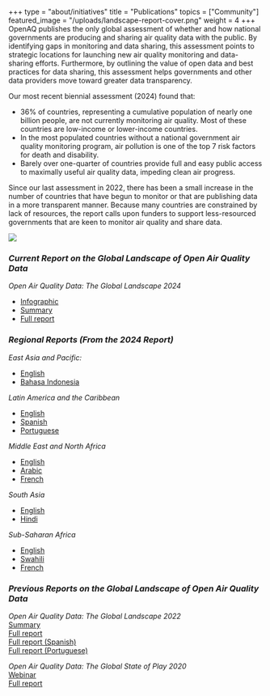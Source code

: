 +++
type = "about/initiatives"
title = "Publications"
topics = ["Community"]
featured_image = "/uploads/landscape-report-cover.png"
weight = 4
+++
OpenAQ publishes the only global assessment of whether and how national governments are producing and sharing air quality data with the public. By identifying gaps in monitoring and data sharing, this assessment points to strategic locations for launching new air quality monitoring and data-sharing efforts. Furthermore, by outlining the value of open data and best practices for data sharing, this assessment helps governments and other data providers move toward greater data transparency.

Our most recent biennial assessment (2024) found that:

* 36% of countries, representing a cumulative population of nearly one billion people, are not currently monitoring air quality. Most of these countries are low-income or lower-income countries.
* In the most populated countries without a national government air quality monitoring program, air pollution is one of the top 7 risk factors for death and disability.
* Barely over one-quarter of countries provide full and easy public access to maximally useful air quality data, impeding clean air progress.

Since our last assessment in 2022, there has been a small increase in the number of countries that have begun to monitor or that are publishing data in a more transparent manner. Because many countries are constrained by lack of resources, the report calls upon funders to support less-resourced governments that are keen to monitor air quality and share data.

![](/uploads/landscape-report-cover.png)

### *Current Report on the Global Landscape of Open Air Quality Data*

*Open Air Quality Data: The Global Landscape 2024*

* [Infographic](https://documents.openaq.org/reports/Infographic-Open+Air+Quality+Data-The+Global+Landscape+2024.pdf)[](https://documents.openaq.org/reports/Infographic-Open+Air+Quality+Data-The+Global+Landscape+2024.pdf)
* [Summary](https://documents.openaq.org/reports/Executive+Summary-Open+Air+Quality+Data-The+Global+Landscape+2024.pdf)
* [Full report](https://documents.openaq.org/reports/Open+Air+Quality+Data-The+Global+Landscape+2024.pdf)

### *Regional Reports (From the 2024 Report)*

*East Asia and Pacific:* 

* [English](https://documents.openaq.org/reports/OpenAQ+Data+Landscape+2024+East+Asia+and+Pacific_EN.pdf)
* [Bahasa Indonesia](https://documents.openaq.org/reports/OpenAQ+Data+Landscape+2024+East+Asia+and+Pacific_ID.pdf)

*Latin America and the Caribbean*

* [English](https://documents.openaq.org/reports/OpenAQ+Data+Landscape+2024+LatAm_EN.pdf)
* [Spanish](https://documents.openaq.org/reports/OpenAQ+Data+Landscape+2024+LatAm_ES.pdf)
* [Portuguese](https://documents.openaq.org/reports/OpenAQ+Data+Landscape+2024+LatAm_PT.pdf)

*Middle East and North Africa*

* [English](documents.openaq.org/reports/OpenAQ+Data+Landscape+2024+MENA_EN.pdf)
* [Arabic](https://documents.openaq.org/reports/OpenAQ+Data+Landscape+2024+MENA_AR.pdf)
* [French](https://documents.openaq.org/reports/OpenAQ+Data+Landscape+2024+MENA_FR.pdf)

*South Asia*

* [English](https://documents.openaq.org/reports/OpenAQ+Data+Landscape+2024+South+Asia_EN.pdf)
* [Hindi](https://documents.openaq.org/reports/OpenAQ+Data+Landscape+2024+South+Asia_HI.pdf)

*Sub-Saharan Africa*

* [English](https://documents.openaq.org/reports/OpenAQ+Data+Landscape+2024+Sub-Saharan+Africa_EN.pdf)
* [Swahili](https://documents.openaq.org/reports/OpenAQ+Data+Landscape+2024+Sub-Saharan+Africa_SW.pdf)
* [French](https://documents.openaq.org/reports/OpenAQ+Data+Landscape+2024+Sub-Saharan+Africa_FR.pdf)[](https://documents.openaq.org/reports/OpenAQ+Data+Landscape+2024+Sub-Saharan+Africa_FR.pdf)[](https://documents.openaq.org/reports/OpenAQ+Data+Landscape+2024+Sub-Saharan+Africa_FR.pdf)

### *Previous Reports on the Global Landscape of Open Air Quality Data*

*Open Air Quality Data: The Global Landscape 2022*\
[Summary](https://bit.ly/3uOSZXu)\
[Full report](https://documents.openaq.org/reports/Open+Air+Quality+Data+Global+Landscape+2022.pdf)\
[Full report (Spanish)](https://documents.openaq.org/reports/Open+Air+Quality+Data+x+The+Global+Landscape+SPA.pdf)\
[Full report (Portuguese)](https://documents.openaq.org/reports/Open+Air+Quality+Data+x+The+Global+Landscape+PT.pdf)  

*Open Air Quality Data: The Global State of Play 2020*\
[Webinar](https://www.youtube.com/watch?v=sHg2TafhxsI&t=59s)\
[Full report](https://documents.openaq.org/reports/Open+Air+Quality+Data+Global+State+of+Play+2020.pdf)
